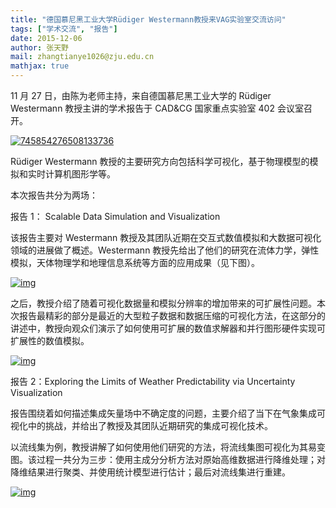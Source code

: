 ```yaml
---
title: "德国慕尼黑工业大学Rüdiger Westermann教授来VAG实验室交流访问"
tags: ["学术交流", "报告"]
date: 2015-12-06
author: 张天野
mail: zhangtianye1026@zju.edu.cn
mathjax: true
---
```


11 月 27 日，由陈为老师主持，来自德国慕尼黑工业大学的 Rüdiger Westermann 教授主讲的学术报告于 CAD&CG 国家重点实验室 402 会议室召开。

[![745854276508133736](http://www.cad.zju.edu.cn/home/vagblog/wp-content/uploads/2015/12/745854276508133736.jpg)](http://www.cad.zju.edu.cn/home/vagblog/wp-content/uploads/2015/12/745854276508133736.jpg)

Rüdiger Westermann 教授的主要研究方向包括科学可视化，基于物理模型的模拟和实时计算机图形学等。

本次报告共分为两场：

报告 1： Scalable Data Simulation and Visualization

该报告主要对 Westermann 教授及其团队近期在交互式数值模拟和大数据可视化领域的进展做了概述。Westermann 教授先给出了他们的研究在流体力学，弹性模拟，天体物理学和地理信息系统等方面的应用成果（见下图）。

[![img](http://www.cad.zju.edu.cn/home/vagblog/wp-content/uploads/2015/12/%E5%9B%BE%E7%89%87-1.png)](http://www.cad.zju.edu.cn/home/vagblog/wp-content/uploads/2015/12/图片-1.png)

之后，教授介绍了随着可视化数据量和模拟分辨率的增加带来的可扩展性问题。本次报告最精彩的部分是最近的大型粒子数据和数据压缩的可视化方法，在这部分的讲述中，教授向观众们演示了如何使用可扩展的数值求解器和并行图形硬件实现可扩展性的数值模拟。

[![img](http://www.cad.zju.edu.cn/home/vagblog/wp-content/uploads/2015/12/%E5%9B%BE%E7%89%87-2.png)](http://www.cad.zju.edu.cn/home/vagblog/wp-content/uploads/2015/12/图片-2.png)

报告 2：Exploring the Limits of Weather Predictability via Uncertainty Visualization

报告围绕着如何描述集成矢量场中不确定度的问题，主要介绍了当下在气象集成可视化中的挑战，并给出了教授及其团队近期研究的集成可视化技术。

以流线集为例，教授讲解了如何使用他们研究的方法，将流线集图可视化为其易变图。该过程一共分为三步：使用主成分分析方法对原始高维数据进行降维处理；对降维结果进行聚类、并使用统计模型进行估计；最后对流线集进行重建。

[![img](http://www.cad.zju.edu.cn/home/vagblog/wp-content/uploads/2015/12/%E5%9B%BE%E7%89%87-3.png)](http://www.cad.zju.edu.cn/home/vagblog/wp-content/uploads/2015/12/图片-3.png)
